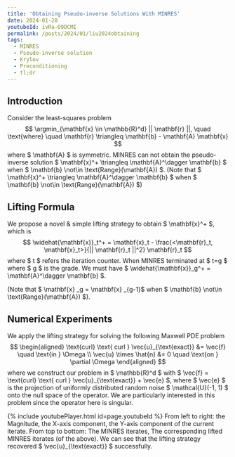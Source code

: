 ```yaml
---
title: 'Obtaining Pseudo-inverse Solutions With MINRES'
date: 2024-01-28
youtubeId: ivRa-O9DCMI
permalink: /posts/2024/01/liu2024obtaining
tags:
  - MINRES
  - Pseudo-inverse solution
  - Krylov
  - Preconditioning
  - tl;dr
---
```


Introduction
----
Consider the least-squares problem $$ \argmin_{\mathbf{x} \in \mathbb{R}^d} || \mathbf{r} ||, \quad \text{where} \quad \mathbf{r} \triangleq \mathbf{b} - \mathbf{A} \mathbf{x} $$ where $ \mathbf{A} $ is symmetric. MINRES can not obtain the pseudo-inverse solution $ \mathbf{x}^+ \triangleq \mathbf{A}^\dagger \mathbf{b} $ when $ \mathbf{b} \not\in \text{Range}(\mathbf{A}) $.
(Note that $ \mathbf{x}^+ \triangleq \mathbf{A}^\dagger \mathbf{b} $ when $ \mathbf{b} \not\in \text{Range}(\mathbf{A}) $)

Lifting Formula
----
We propose a novel & simple lifting strategy to obtain $ \mathbf{x}^+ $, which is $$ \widehat{\mathbf{x}}_t^+ = \mathbf{x}_t - \frac{<\mathbf{r}_t, \mathbf{x}_t>}{|| \mathbf{r}_t ||^2} \mathbf{r}_t $$ where $ t $ refers the iteration counter. When MINRES terminated at $ t=g $ where $ g $ is the grade. We must have $ \widehat{\mathbf{x}}_g^+ = \mathbf{A}^\dagger \mathbf{b} $.

(Note that $ \mathbf{x} _g = \mathbf{x} _{g-1}$ when $ \mathbf{b} \not\in \text{Range}(\mathbf{A}) $).

Numerical Experiments
----
We apply the lifting strategy for solving the following Maxwell PDE problem
$$
\begin{aligned}
\text{curl} \text{ curl } \vec{u}_{\text{exact}} &= \vec{f} \quad \text{in } \Omega \\
\vec{u} \times \hat{n} &= 0 \quad \text{on } \partial \Omega
\end{aligned}
$$
where we construct our problem in $ \mathbb{R}^d $ with $ \vec{f} = \text{curl} \text{ curl } \vec{u}_{\text{exact}} + \vec{e} $, where $ \vec{e} $ is the projection of uniformly distributed random noise $ \mathcal{U}(-1, 1) $ onto the null space of the operator. We are particularly interested in this problem since the operator here is singular.

{% include youtubePlayer.html id=page.youtubeId %}
From left to right: the Magnitude, the X-axis component, the Y-axis component of the current iterate. From top to bottom: The MINRES iterates, The corresponding lifted MINRES iterates (of the above). We can see that the lifting strategy recovered $ \vec{u}_{\text{exact}} $ successfully.

<!-- <video width="920" height="496" controls autoplay muted loop>
<source src="https://github.com/yangliu-op/yangliu-op.github.io/blob/master/videos/curlcurl_all.mp4" type="video/mp4">
</video>
Headings are cool

<video controls="" width="920" height="496" muted="" loop="" autoplay="">
<source src="https://github.com/yangliu-op/yangliu-op.github.io/blob/master/videos/curlcurl_all.mp4" type="video/mp4">
</video>

======

You can have many headings
======

<video width="920" height="496" controls autoplay muted loop>
<source src="https://youtu.be/ivRa-O9DCMI" type="video/mp4">
</video>

Aren't headings cool3?
------

<video controls="" width="920" height="496" muted="" loop="" autoplay="">
<source src="https://youtu.be/ivRa-O9DCMI" type="video/mp4">
</video> -->

